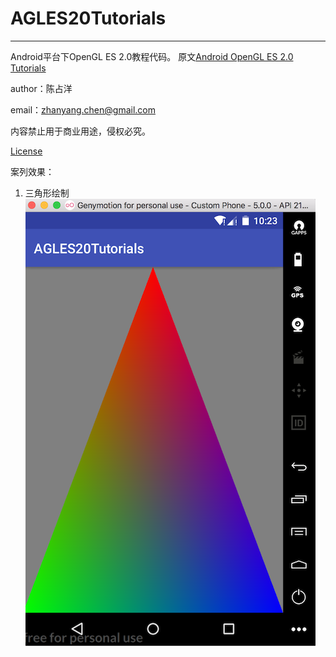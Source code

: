 # AGLES20Tutorials
---

Android平台下OpenGL ES 2.0教程代码。
原文[Android OpenGL ES 2.0 Tutorials](https://linuxparachen.gitbooks.io/android-opengl-es-2-0-tutorials/content/)

author：陈占洋

email：<zhanyang.chen@gmail.com>

内容禁止用于商业用途，侵权必究。

[License](https://github.com/LinuxparaChen/AGLES2.0Tutorials/blob/master/LICENSE)

案列效果：
1. 三角形绘制
![三角形绘制效果](effect/三角形绘制效果.png)